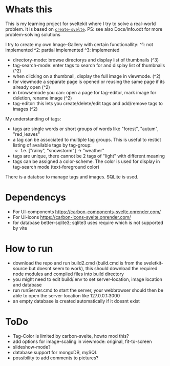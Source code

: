 # Whats this

This is my learning project for sveltekit where I try to solve a real-world problem. It is based on [`create-svelte`](https://github.com/sveltejs/kit/tree/master/packages/create-svelte).
PS: see also Docs/Info.odt for more problem-solving solutions 

I try to create my own Image-Gallery with certain functionallity:
^1: not implemented
^2: partial implemented
^3: implemented
- directory-mode: browse directorys and display list of thumbnails (^3)
- tag-search-mode: enter tags to search for and display list of thumbnails (^2)
- when clicking on a thumbnail, display the full image in viewmode. (^2)
- for viewmode a separate page is opened or reusing the same page if its already open (^2)
- in browsemode you can: open a page for tag-editor, mark image for deletion, rename image (^2)
- tag-editor: this lets you create/delete/edit tags and add/remove tags to images (^2)

My understanding of tags:
- tags are single words or short groups of words like "forest", "autum", "red_leaves"
- a tag can be associated to multiple tag groups. This is useful to restict listing of available tags by tag-group: 
  - f.e. ["rainy", "snowstorm"] -> "weather" 
- tags are unique, there cannot be 2 tags of "light" with different meaning
- tags can be assigned a color-scheme. The color is used for display in tag-search mode (text-foreground color)

There is a databse to manage tags and images. SQLite is used.

# Dependencys

 - For UI-components https://carbon-components-svelte.onrender.com/
 - For UI-icons https://carbon-icons-svelte.onrender.com/
 - for database better-sqlite3; sqlite3 uses require which is not supported by vite


# How to run
- download the repo and run build2.cmd (build.cmd is from the sveletkit-source but doesnt seem to work), this should download the required node modules and compiled files into build directory
- you might need to edit build/.env to set server-location, image location and database
- run runServer.cmd to start the server, your webbrowser should then be able to open the server-location like 127.0.0.1:3000
- an empty database is created automatically if it doesnt exist

# ToDo
- Tag-Color is limited by carbon-svelte, howto mod this?
- add options for image-scaling in viewmode: original, fit-to-screen
- slideshow-mode?
- database support for mongoDB, mySQL
- possibility to add comments to pictures?